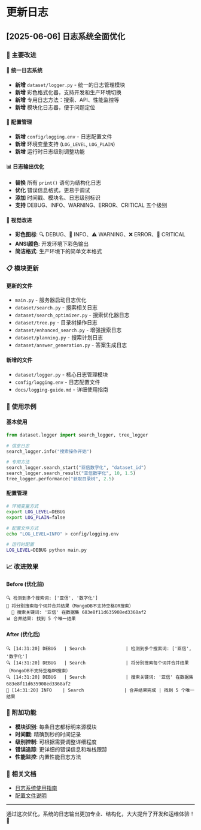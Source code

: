 # 更新日志

## [2025-06-06] 日志系统全面优化

### 🎯 主要改进

#### 📝 统一日志系统
- **新增** `dataset/logger.py` - 统一的日志管理模块
- **新增** 彩色格式化器，支持开发和生产环境切换
- **新增** 专用日志方法：搜索、API、性能监控等
- **新增** 模块化日志器，便于问题定位

#### 🔧 配置管理
- **新增** `config/logging.env` - 日志配置文件
- **新增** 环境变量支持 (`LOG_LEVEL`, `LOG_PLAIN`)
- **新增** 运行时日志级别调整功能

#### 📊 日志输出优化
- **替换** 所有 `print()` 语句为结构化日志
- **优化** 错误信息格式，更易于调试
- **添加** 时间戳、模块名、日志级别标识
- **支持** DEBUG、INFO、WARNING、ERROR、CRITICAL 五个级别

#### 🎨 视觉改进
- **彩色图标**: 🔍 DEBUG、📝 INFO、⚠️ WARNING、❌ ERROR、🚨 CRITICAL
- **ANSI颜色**: 开发环境下彩色输出
- **简洁格式**: 生产环境下的简单文本格式

### 📋 模块更新

#### 更新的文件
- `main.py` - 服务器启动日志优化
- `dataset/search.py` - 搜索相关日志
- `dataset/search_optimizer.py` - 搜索优化器日志  
- `dataset/tree.py` - 目录树操作日志
- `dataset/enhanced_search.py` - 增强搜索日志
- `dataset/planning.py` - 搜索计划日志
- `dataset/answer_generation.py` - 答案生成日志

#### 新增的文件
- `dataset/logger.py` - 核心日志管理模块
- `config/logging.env` - 日志配置文件
- `docs/logging-guide.md` - 详细使用指南

### 🎯 使用示例

#### 基本使用
```python
from dataset.logger import search_logger, tree_logger

# 信息日志
search_logger.info("搜索操作开始")

# 专用方法
search_logger.search_start("亚信数字化", "dataset_id")
search_logger.search_result("亚信数字化", 10, 1.5)
tree_logger.performance("获取目录树", 2.5)
```

#### 配置管理
```bash
# 环境变量方式
export LOG_LEVEL=DEBUG
export LOG_PLAIN=false

# 配置文件方式
echo "LOG_LEVEL=INFO" > config/logging.env

# 运行时配置
LOG_LEVEL=DEBUG python main.py
```

### 📈 改进效果

#### Before (优化前)
```
🔍 检测到多个搜索词: ['亚信', '数字化']
📝 将分别搜索每个词并合并结果（MongoDB不支持空格OR搜索）
  🔎 搜索关键词: '亚信' 在数据集 683e8f11d635908ed3368af2
📊 合并结果: 找到 5 个唯一结果
```

#### After (优化后)
```
🔍 [14:31:20] DEBUG   | Search               | 检测到多个搜索词: ['亚信', '数字化']
🔍 [14:31:20] DEBUG   | Search               | 将分别搜索每个词并合并结果（MongoDB不支持空格OR搜索）
🔍 [14:31:20] DEBUG   | Search               | 搜索关键词: '亚信' 在数据集 683e8f11d635908ed3368af2  
📝 [14:31:20] INFO    | Search               | 合并结果完成 | 找到 5 个唯一结果
```

### 🎁 附加功能

- **模块识别**: 每条日志都标明来源模块
- **时间戳**: 精确到秒的时间记录
- **级别控制**: 可根据需要调整详细程度
- **错误追踪**: 更详细的错误信息和堆栈跟踪
- **性能监控**: 内置性能日志方法

### 🔗 相关文档

- [日志系统使用指南](docs/logging-guide.md)
- [配置文件说明](config/logging.env)

---

通过这次优化，系统的日志输出更加专业、结构化，大大提升了开发和运维体验！🎉 